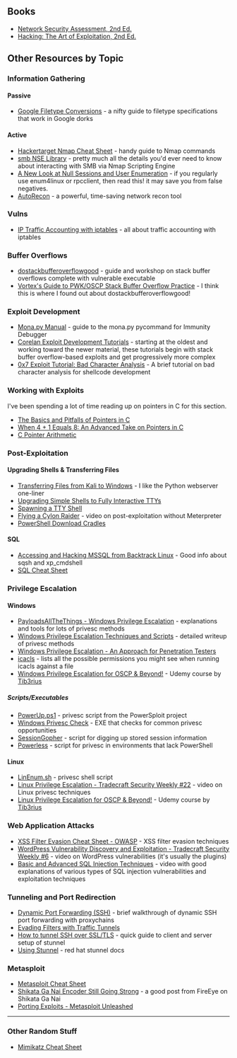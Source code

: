 
## Books
- [Network Security Assessment, 2nd Ed.](http://shop.oreilly.com/product/9780596510305.do)
- [Hacking: The Art of Exploitation, 2nd Ed.](https://nostarch.com/hacking2.htm)

## Other Resources by Topic

### Information Gathering
#### Passive
- [Google Filetype Conversions](http://www.googleguide.com/file_type.html) - a nifty guide to filetype specifications that work in Google dorks

#### Active
- [Hackertarget Nmap Cheat Sheet](https://hackertarget.com/nmap-cheatsheet-a-quick-reference-guide/) - handy guide to Nmap commands
- [smb NSE Library](https://nmap.org/nsedoc/lib/smb.html#script-args) - pretty much all the details you'd ever need to know about interacting with SMB via Nmap Scripting Engine
- [A New Look at Null Sessions and User Enumeration](https://sensepost.com/blog/2018/a-new-look-at-null-sessions-and-user-enumeration/) - if you regularly use enum4linux or rpcclient, then read this! it may save you from false negatives.
- [AutoRecon](https://github.com/Tib3rius/AutoRecon) - a powerful, time-saving network recon tool 


### Vulns
- [IP Traffic Accounting with iptables](https://www.cyberciti.biz/faq/linux-configuring-ip-traffic-accounting/) - all about traffic accounting with iptables

### Buffer Overflows
- [dostackbufferoverflowgood](https://github.com/justinsteven/dostackbufferoverflowgood) - guide and workshop on stack buffer overflows complete with vulnerable executable
- [Vortex's Guide to PWK/OSCP Stack Buffer Overflow Practice](https://www.vortex.id.au/2017/05/pwkoscp-stack-buffer-overflow-practice/) - I think this is where I found out about dostackbufferoverflowgood!

### Exploit Development
- [Mona.py Manual](https://www.corelan.be/index.php/2011/07/14/mona-py-the-manual/) - guide to the mona.py pycommand for Immunity Debugger
- [Corelan Exploit Development Tutorials](https://www.corelan.be/index.php/category/security/exploit-writing-tutorials/page/4/) - starting at the oldest and working toward the newer material, these tutorials begin with stack buffer overflow-based exploits and get progressively more complex
- [0x7 Exploit Tutorial: Bad Character Analysis](http://www.primalsecurity.net/0x7-exploit-tutorial-bad-character-analysis/) - A brief tutorial on bad character analysis for shellcode development

### Working with Exploits
I've been spending a lot of time reading up on pointers in C for this section.
- [The Basics and Pitfalls of Pointers in C](https://hackaday.com/2018/04/04/the-basics-and-pitfalls-of-pointers-in-c/)
- [When 4 + 1 Equals 8: An Advanced Take on Pointers in C](https://hackaday.com/2018/04/19/when-4-1-equals-8-an-advanced-take-on-pointers-in-c/)
- [C Pointer Arithmetic](https://www.tutorialspoint.com/cprogramming/c_pointer_arithmetic.htm)

### Post-Exploitation
#### Upgrading Shells & Transferring Files
- [Transferring Files from Kali to Windows](https://blog.ropnop.com/transferring-files-from-kali-to-windows/) - I like the Python webserver one-liner
- [Upgrading Simple Shells to Fully Interactive TTYs](https://blog.ropnop.com/upgrading-simple-shells-to-fully-interactive-ttys/)
- [Spawning a TTY Shell](https://netsec.ws/?p=337)
- [Flying a Cylon Raider](https://blog.cobaltstrike.com/2015/11/18/flying-a-cylon-raider/) - video on post-exploitation without Meterpreter
- [PowerShell Download Cradles](https://gist.github.com/HarmJ0y/bb48307ffa663256e239)

#### SQL
- [Accessing and Hacking MSSQL from Backtrack Linux](https://www.adampalmer.me/iodigitalsec/2013/08/10/accessing-and-hacking-mssql-from-backtrack-linux/) - Good info about sqsh and xp_cmdshell
- [SQL Cheat Sheet](http://www.sqltutorial.org/sql-cheat-sheet/)

### Privilege Escalation
#### Windows
- [PayloadsAllTheThings - Windows Privilege Escalation](https://github.com/swisskyrepo/PayloadsAllTheThings/blob/master/Methodology%20and%20Resources/Windows%20-%20Privilege%20Escalation.md) - explanations and tools for lots of privesc methods
- [Windows Privilege Escalation Techniques and Scripts](https://github.com/frizb/Windows-Privilege-Escalation) - detailed writeup of privesc methods
- [Windows Privilege Escalation - An Approach for Penetration Testers](https://sec-consult.com/en/blog/2019/04/windows-privilege-escalation-an-approach-for-penetration-testers/)
- [icacls](https://docs.microsoft.com/en-us/windows-server/administration/windows-commands/icacls#remarks) - lists all the possible permissions you might see when running icacls against a file
- [Windows Privilege Escalation for OSCP & Beyond!](https://www.udemy.com/course/windows-privilege-escalation/) -  Udemy course by [Tib3rius](https://twitter.com/TibSec)

##### Scripts/Executables
- [PowerUp.ps1](https://github.com/PowerShellMafia/PowerSploit/blob/master/Privesc/PowerUp.ps1) - privesc script from the PowerSploit project
- [Windows Privesc Check](https://github.com/pentestmonkey/windows-privesc-check) - EXE that checks for common privesc opportunities
- [SessionGopher](https://github.com/Arvanaghi/SessionGopher) - script for digging up stored session information
- [Powerless](https://github.com/M4ximuss/Powerless) - script for privesc in environments that lack PowerShell

#### Linux
- [LinEnum.sh](https://github.com/rebootuser/LinEnum) - privesc shell script
- [Linux Privilege Escalation - Tradecraft Security Weekly #22](https://www.youtube.com/watch?v=oYHAi0cgur4) - video on Linux privesc techniques
- [Linux Privilege Escalation for OSCP & Beyond!](https://www.udemy.com/share/101YYoA0QdcVZVQHQ=/) - Udemy course by [Tib3rius](https://twitter.com/TibSec)

### Web Application Attacks
- [XSS Filter Evasion Cheat Sheet - OWASP](https://www.owasp.org/index.php/XSS_Filter_Evasion_Cheat_Sheet) - XSS filter evasion techniques
- [WordPress Vulnerability Discovery and Exploitation - Tradecraft Security Weekly #6](https://www.youtube.com/watch?v=yUIml8H1flI) - video on WordPress vulnerabilities (it's usually the plugins)
- [Basic and Advanced SQL Injection Techniques](https://youtu.be/clU9ce3erVs) - video with good explanations of various types of SQL injection vulnerabilities and exploitation techniques
### Tunneling and Port Redirection
- [Dynamic Port Forwarding (SSH)](https://netsec.ws/?p=278) - brief walkthrough of dynamic SSH port forwarding with proxychains
- [Evading Filters with Traffic Tunnels](https://implicitdeny.org/2016/08/evading-filters-traffic-tunnels/)
- [How to tunnel SSH over SSL/TLS](https://gist.github.com/bwann/82ed679e94972666808d97587d276677)  - quick guide to client and server setup of stunnel
- [Using Stunnel](https://access.redhat.com/documentation/en-us/red_hat_enterprise_linux/7/html/security_guide/sec-using_stunnel) - red hat stunnel docs

### Metasploit
- [Metasploit Cheat Sheet](https://www.sans.org/security-resources/sec560/misc_tools_sheet_v1.pdf)
- [Shikata Ga Nai Encoder Still Going Strong](https://www.fireeye.com/blog/threat-research/2019/10/shikata-ga-nai-encoder-still-going-strong.html) - a good post from FireEye on Shikata Ga Nai
- [Porting Exploits - Metasploit Unleashed](https://www.offensive-security.com/metasploit-unleashed/porting-exploits/)

---
### Other Random Stuff
- [Mimikatz Cheat Sheet](https://github.com/swisskyrepo/PayloadsAllTheThings/blob/master/Methodology%20and%20Resources/Windows%20-%20Mimikatz.md)
